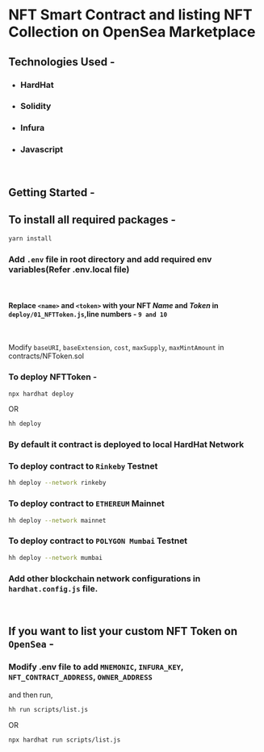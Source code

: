 # NFT Smart Contract and listing NFT Collection on OpenSea Marketplace

## Technologies Used -
- ### HardHat
- ### Solidity
- ### Infura
- ### Javascript


&nbsp;
## Getting Started -

## To install all required packages -
```sh
yarn install
```

### Add ```.env``` file in root directory and add required env variables(Refer .env.local file)
&nbsp;

#### Replace ```<name>``` and ```<token>``` with your NFT _*Name*_ and _*Token*_ in ```deploy/01_NFTToken.js```,line numbers - ```9 and 10```
&nbsp;

Modify ```baseURI```, ```baseExtension```, ```cost```, ```maxSupply```, ```maxMintAmount``` in contracts/NFToken.sol 


### To deploy NFTToken -

```sh
npx hardhat deploy
```

OR
```sh
hh deploy
```
### By default it contract is deployed to local HardHat Network

### To deploy contract to ```Rinkeby``` Testnet 
```sh
hh deploy --network rinkeby
```

### To deploy contract to ```ETHEREUM``` Mainnet
```sh
hh deploy --network mainnet
```

### To deploy contract to ```POLYGON Mumbai``` Testnet 
```sh
hh deploy --network mumbai
```

### Add other blockchain network configurations in ```hardhat.config.js``` file.
&nbsp;


## If you want to list your custom NFT Token on ```OpenSea``` -

### Modify .env file to add ```MNEMONIC```, ```INFURA_KEY```, ```NFT_CONTRACT_ADDRESS```, ```OWNER_ADDRESS```

and then run,
```sh
hh run scripts/list.js
```
OR
```sh
npx hardhat run scripts/list.js
```
